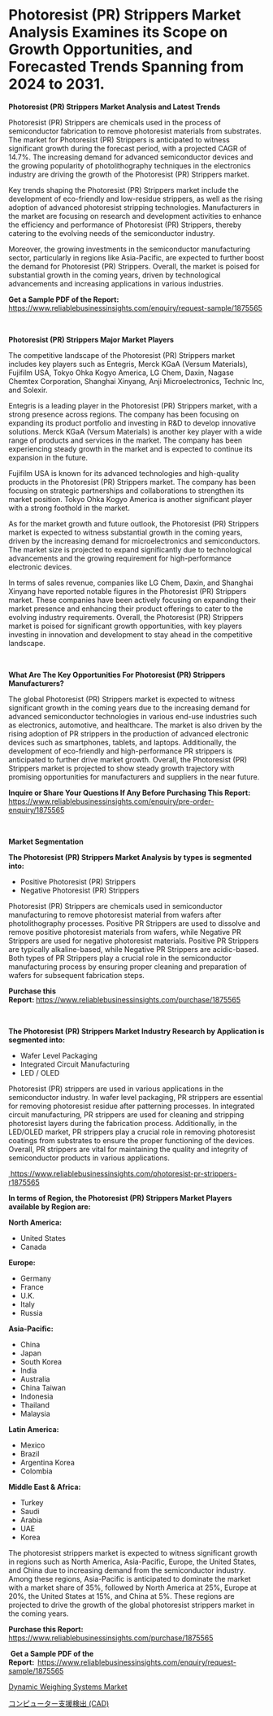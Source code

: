 <p><h1>Photoresist (PR) Strippers Market Analysis Examines its Scope on Growth Opportunities, and Forecasted Trends Spanning from 2024 to 2031.</h1></p><p><strong>Photoresist (PR) Strippers Market Analysis and Latest Trends</strong></p>
<p><p>Photoresist (PR) Strippers are chemicals used in the process of semiconductor fabrication to remove photoresist materials from substrates. The market for Photoresist (PR) Strippers is anticipated to witness significant growth during the forecast period, with a projected CAGR of 14.7%. The increasing demand for advanced semiconductor devices and the growing popularity of photolithography techniques in the electronics industry are driving the growth of the Photoresist (PR) Strippers market.</p><p>Key trends shaping the Photoresist (PR) Strippers market include the development of eco-friendly and low-residue strippers, as well as the rising adoption of advanced photoresist stripping technologies. Manufacturers in the market are focusing on research and development activities to enhance the efficiency and performance of Photoresist (PR) Strippers, thereby catering to the evolving needs of the semiconductor industry.</p><p>Moreover, the growing investments in the semiconductor manufacturing sector, particularly in regions like Asia-Pacific, are expected to further boost the demand for Photoresist (PR) Strippers. Overall, the market is poised for substantial growth in the coming years, driven by technological advancements and increasing applications in various industries.</p></p>
<p><strong>Get a Sample PDF of the Report:&nbsp;</strong> <a href="https://www.reliablebusinessinsights.com/enquiry/request-sample/1875565">https://www.reliablebusinessinsights.com/enquiry/request-sample/1875565</a></p>
<p>&nbsp;</p>
<p><strong>Photoresist (PR) Strippers Major Market Players</strong></p>
<p><p>The competitive landscape of the Photoresist (PR) Strippers market includes key players such as Entegris, Merck KGaA (Versum Materials), Fujifilm USA, Tokyo Ohka Kogyo America, LG Chem, Daxin, Nagase Chemtex Corporation, Shanghai Xinyang, Anji Microelectronics, Technic Inc, and Solexir.</p><p>Entegris is a leading player in the Photoresist (PR) Strippers market, with a strong presence across regions. The company has been focusing on expanding its product portfolio and investing in R&D to develop innovative solutions. Merck KGaA (Versum Materials) is another key player with a wide range of products and services in the market. The company has been experiencing steady growth in the market and is expected to continue its expansion in the future.</p><p>Fujifilm USA is known for its advanced technologies and high-quality products in the Photoresist (PR) Strippers market. The company has been focusing on strategic partnerships and collaborations to strengthen its market position. Tokyo Ohka Kogyo America is another significant player with a strong foothold in the market.</p><p>As for the market growth and future outlook, the Photoresist (PR) Strippers market is expected to witness substantial growth in the coming years, driven by the increasing demand for microelectronics and semiconductors. The market size is projected to expand significantly due to technological advancements and the growing requirement for high-performance electronic devices.</p><p>In terms of sales revenue, companies like LG Chem, Daxin, and Shanghai Xinyang have reported notable figures in the Photoresist (PR) Strippers market. These companies have been actively focusing on expanding their market presence and enhancing their product offerings to cater to the evolving industry requirements. Overall, the Photoresist (PR) Strippers market is poised for significant growth opportunities, with key players investing in innovation and development to stay ahead in the competitive landscape.</p></p>
<p>&nbsp;</p>
<p><strong>What Are The Key Opportunities For Photoresist (PR) Strippers Manufacturers?</strong></p>
<p><p>The global Photoresist (PR) Strippers market is expected to witness significant growth in the coming years due to the increasing demand for advanced semiconductor technologies in various end-use industries such as electronics, automotive, and healthcare. The market is also driven by the rising adoption of PR strippers in the production of advanced electronic devices such as smartphones, tablets, and laptops. Additionally, the development of eco-friendly and high-performance PR strippers is anticipated to further drive market growth. Overall, the Photoresist (PR) Strippers market is projected to show steady growth trajectory with promising opportunities for manufacturers and suppliers in the near future.</p></p>
<p><strong>Inquire or Share Your Questions If Any Before Purchasing This Report:</strong> <a href="https://www.reliablebusinessinsights.com/enquiry/pre-order-enquiry/1875565">https://www.reliablebusinessinsights.com/enquiry/pre-order-enquiry/1875565</a></p>
<p>&nbsp;</p>
<p><strong>Market Segmentation</strong></p>
<p><strong>The Photoresist (PR) Strippers Market Analysis by types is segmented into:</strong></p>
<p><ul><li>Positive Photoresist (PR) Strippers</li><li>Negative Photoresist (PR) Strippers</li></ul></p>
<p><p>Photoresist (PR) Strippers are chemicals used in semiconductor manufacturing to remove photoresist material from wafers after photolithography processes. Positive PR Strippers are used to dissolve and remove positive photoresist materials from wafers, while Negative PR Strippers are used for negative photoresist materials. Positive PR Strippers are typically alkaline-based, while Negative PR Strippers are acidic-based. Both types of PR Strippers play a crucial role in the semiconductor manufacturing process by ensuring proper cleaning and preparation of wafers for subsequent fabrication steps.</p></p>
<p><strong>Purchase this Report:&nbsp;</strong><a href="https://www.reliablebusinessinsights.com/purchase/1875565">https://www.reliablebusinessinsights.com/purchase/1875565</a></p>
<p>&nbsp;</p>
<p><strong>The Photoresist (PR) Strippers Market Industry Research by Application is segmented into:</strong></p>
<p><ul><li>Wafer Level Packaging</li><li>Integrated Circuit Manufacturing</li><li>LED / OLED</li></ul></p>
<p><p>Photoresist (PR) strippers are used in various applications in the semiconductor industry. In wafer level packaging, PR strippers are essential for removing photoresist residue after patterning processes. In integrated circuit manufacturing, PR strippers are used for cleaning and stripping photoresist layers during the fabrication process. Additionally, in the LED/OLED market, PR strippers play a crucial role in removing photoresist coatings from substrates to ensure the proper functioning of the devices. Overall, PR strippers are vital for maintaining the quality and integrity of semiconductor products in various applications.</p></p>
<p><a href="https://www.reliablebusinessinsights.com/photoresist-pr-strippers-r1875565">&nbsp;https://www.reliablebusinessinsights.com/photoresist-pr-strippers-r1875565</a></p>
<p><strong>In terms of Region, the Photoresist (PR) Strippers Market Players available by Region are:</strong></p>
<p>
    <p> <strong> North America: </strong>
        <ul>
            <li>United States</li>
            <li>Canada</li>
        </ul>
        </p> 
    <p> <strong> Europe: </strong>
        <ul>
            <li>Germany</li>
            <li>France</li>
            <li>U.K.</li>
            <li>Italy</li>
            <li>Russia</li>
        </ul>
        </p> 
    <p> <strong> Asia-Pacific: </strong>
        <ul>
            <li>China</li>
            <li>Japan</li>
            <li>South Korea</li>
            <li>India</li>
            <li>Australia</li>
            <li>China Taiwan</li>
            <li>Indonesia</li>
            <li>Thailand</li>
            <li>Malaysia</li>
        </ul>
        </p> 
    <p> <strong> Latin America: </strong>
        <ul>
            <li>Mexico</li>
            <li>Brazil</li>
            <li>Argentina Korea</li>
            <li>Colombia</li>
        </ul>
        </p> 
    <p> <strong> Middle East & Africa: </strong>
        <ul>
            <li>Turkey</li>
            <li>Saudi</li>
            <li>Arabia</li>
            <li>UAE</li>
            <li>Korea</li>
        </ul>
    </p>
    </p>
<p><p>The photoresist strippers market is expected to witness significant growth in regions such as North America, Asia-Pacific, Europe, the United States, and China due to increasing demand from the semiconductor industry. Among these regions, Asia-Pacific is anticipated to dominate the market with a market share of 35%, followed by North America at 25%, Europe at 20%, the United States at 15%, and China at 5%. These regions are projected to drive the growth of the global photoresist strippers market in the coming years.</p></p>
<p><strong>Purchase this Report: </strong><a href="https://www.reliablebusinessinsights.com/purchase/1875565">https://www.reliablebusinessinsights.com/purchase/1875565</a></p>
<p>&nbsp;<strong>Get a Sample PDF of the Report:&nbsp;&nbsp;</strong><a href="https://www.reliablebusinessinsights.com/enquiry/request-sample/1875565">https://www.reliablebusinessinsights.com/enquiry/request-sample/1875565</a></p>
<p><strong></strong></p>
<p><p><a href="https://view.publitas.com/reportprime-1/dynamic-weighing-systems-market-global-market-insights-and-sales-trends-2024-to-2031/">Dynamic Weighing Systems Market</a></p><p><a href="https://github.com/BrionnaBoyle/Market-Research-Report-List-1/blob/main/2971570138699.md">コンピューター支援検出 (CAD)</a></p></p>